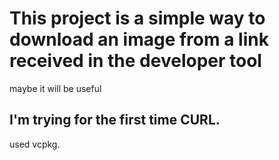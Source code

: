 # This project is a simple way to download an image from a link received in the developer tool

maybe it will be useful

I'm trying for the first time  CURL.
-------------
used vcpkg.
